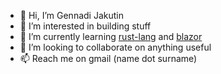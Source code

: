 - 👋 Hi, I’m Gennadi Jakutin
- 👀 I’m interested in building stuff
- 🌱 I’m currently learning [rust-lang](https://github.com/rust-lang/rust) and [blazor](https://dotnet.microsoft.com/en-us/apps/aspnet/web-apps/blazor)
- 💞️ I’m looking to collaborate on anything useful
- 📫 Reach me on gmail (name dot surname)

<!---
jakugen/jakugen is a ✨ special ✨ repository because its `README.md` (this file) appears on your GitHub profile.
You can click the Preview link to take a look at your changes.
--->
